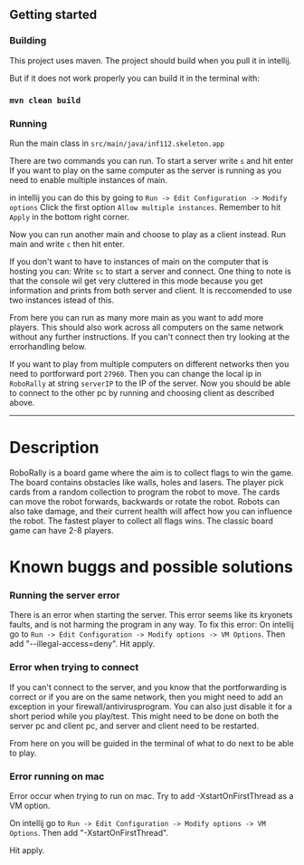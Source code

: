 ## Getting started

### Building
This project uses maven.
The project should build when you pull it in intellij.

But if it does not work properly you can build it in the terminal with:
### `mvn clean build`

### Running

Run the main class in `src/main/java/inf112.skeleton.app`

There are two commands you can run.
To start a server write `s` and hit enter
If you want to play on the same computer as the server is running as you need to enable multiple instances of main.

in intellij you can do this by going to `Run -> Edit Configuration -> Modify options`
Click the first option `Allow multiple instances`.
Remember to hit `Apply` in the bottom right corner.

Now you can run another main and choose to play as a client instead.
Run main and write `c` then hit enter.

If you don't want to have to instances of main on the computer that is hosting you can:
Write `sc` to start a server and connect.
One thing to note is that the console wil get very cluttered in this mode because you get information and prints from both server and client. 
It is reccomended to use two instances istead of this. 

From here you can run as many more main as you want to add more players.
This should also work across all computers on the same network without any further instructions.
If you can't connect then try looking at the errorhandling below.

If you want to play from multiple computers on different networks then you need to portforward port `27960`.
Then you can change the local ip in `RoboRally` at string `serverIP` to the IP of the server.
Now you should be able to connect to the other pc by running and choosing client as described above.

___

# Description 

RoboRally is a board game where the aim is to collect flags to win the game.
The board contains obstacles like walls, holes and lasers.
The player pick cards from a random collection to program the robot to move.
The cards can move the robot forwards, backwards or rotate the robot. Robots can also take damage, and their current
health will affect how you can influence the robot. The fastest player to collect all flags wins.
The classic board game can have 2-8 players.

# Known buggs and possible solutions

### Running the server error
There is an error when starting the server. 
This error seems like its kryonets faults, and is not harming the program in any way.
To fix this error:
On intellij go to
`Run -> Edit Configuration -> Modify options -> VM Options`.
Then add "--illegal-access=deny".
Hit apply.


### Error when trying to connect
If you can't connect to the server, and you know that the portforwarding is correct or if you are on the same network,
then you might need to add an exception in your firewall/antivirusprogram.
You can also just disable it for a short period while you play/test.
This might need to be done on both the server pc and client pc, and server and client need to be restarted.

From here on you will be guided in the terminal of what to do next to be able to play.

### Error running on mac

Error occur when trying to run on mac.
Try to add -XstartOnFirstThread as a VM option.

On intellij go to
`Run -> Edit Configuration -> Modify options -> VM Options`.
Then add "-XstartOnFirstThread".

Hit apply.



